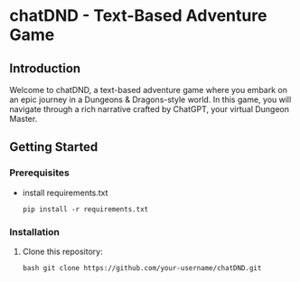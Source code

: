 # chatDND - Text-Based Adventure Game

## Introduction

Welcome to chatDND, a text-based adventure game where you embark on an epic journey in a Dungeons & Dragons-style world. In this game, you will navigate through a rich narrative crafted by ChatGPT, your virtual Dungeon Master.

## Getting Started

### Prerequisites

- install requirements.txt

    ```pip install -r requirements.txt```

### Installation

1. Clone this repository:

   ```bash git clone https://github.com/your-username/chatDND.git```
